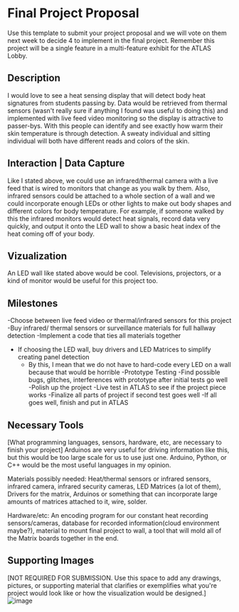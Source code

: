 # Final Project Proposal

Use this template to submit your project proposal and we will vote on them next week to decide 4 to implement in the final project.  Remember this project will be a single feature in a multi-feature exhibit for the ATLAS Lobby.

## Description
I would love to see a heat sensing display that will detect body heat signatures from students passing by. Data would be retrieved from thermal sensors (wasn't really sure if anything I found was useful to doing this) and implemented with live feed video monitoring so the display is attractive to passer-bys. With this people can identify and see exactly how warm their skin temperature is through detection. A sweaty individual and sitting individual will both have different reads and colors of the skin. 

## Interaction | Data Capture
Like I stated above, we could use an infrared/thermal camera with a live feed that is wired to monitors that change as you walk by them. Also, infrared sensors could be attached to a whole section of a wall and we could incorporate enough LEDs or other lights to make out body shapes and different colors for body temperature. For example, if someone walked by this the infrared monitors would detect heat signals, record data very quickly, and output it onto the LED wall to show a basic heat index of the heat coming off of your body.

## Vizualization
An LED wall like stated above would be cool. Televisions, projectors, or a kind of monitor would be useful for this project too. 

## Milestones
-Choose between live feed video or thermal/infrared sensors for this project
-Buy infrared/ thermal sensors or surveillance materials for full hallway detection
-Implement a code that ties all materials together
- If choosing the LED wall, buy drivers and LED Matrices to simplify creating panel detection
    - By this, I mean that we do not have to hard-code every LED on a wall because that would be horrible
-Prototype Testing 
-Find possible bugs, glitches, interferences with prototype after initial tests go well
-Polish up the project
-Live test in ATLAS to see if the project piece works
-Finalize all parts of project if second test goes well
-If all goes well, finish and put in ATLAS


## Necessary Tools
[What programming languages, sensors, hardware, etc, are necessary to finish your project]
Arduinos are very useful for driving information like this, but this would be too large scale for us to use just one. Arduino, Python, or C++ would be the most useful languages in my opinion. 

Materials possibly needed: Heat/thermal sensors or infrared sensors, infrared camera, infrared security cameras, LED Matrices (a lot of them), Drivers for the matrix, Arduinos or something that can incorporate large amounts of matrices attached to it, wire, solder.

Hardware/etc: An encoding program for our constant heat recording sensors/cameras, database for recorded information(cloud environment maybe?), material to mount final project to wall, a tool that will mold all of the Matrix boards together in the end.

## Supporting Images
[NOT REQUIRED FOR SUBMISSION.  Use this space to add any drawings, pictures, or supporting material that clarifies or exemplifies what you're project would look like or how the visualization would be designed.]
![image](http://i.imgur.com/o6pHgAI.jpg)
